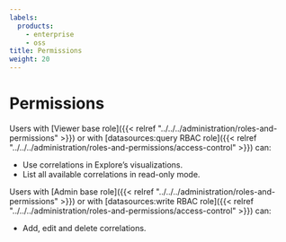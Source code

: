 ```yaml
---
labels:
  products:
    - enterprise
    - oss
title: Permissions
weight: 20
---
```


# Permissions

Users with [Viewer base role]({{< relref "../../../administration/roles-and-permissions" >}}) or with [datasources:query RBAC role]({{< relref "../../../administration/roles-and-permissions/access-control" >}}) can:

- Use correlations in Explore’s visualizations.
- List all available correlations in read-only mode.

Users with [Admin base role]({{< relref "../../../administration/roles-and-permissions" >}}) or with [datasources:write RBAC role]({{< relref "../../../administration/roles-and-permissions/access-control" >}}) can:

- Add, edit and delete correlations.
